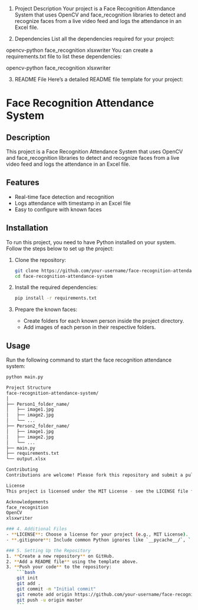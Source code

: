 1. Project Description
Your project is a Face Recognition Attendance System that uses OpenCV and face_recognition libraries to detect and recognize faces from a live video feed and logs the attendance in an Excel file.

2. Dependencies
List all the dependencies required for your project:

opencv-python
face_recognition
xlsxwriter
You can create a requirements.txt file to list these dependencies:

opencv-python
face_recognition
xlsxwriter

3. README File
Here’s a detailed README file template for your project:

# Face Recognition Attendance System

## Description
This project is a Face Recognition Attendance System that uses OpenCV and face_recognition libraries to detect and recognize faces from a live video feed and logs the attendance in an Excel file.

## Features
- Real-time face detection and recognition
- Logs attendance with timestamp in an Excel file
- Easy to configure with known faces

## Installation
To run this project, you need to have Python installed on your system. Follow the steps below to set up the project:

1. Clone the repository:
    ```bash
    git clone https://github.com/your-username/face-recognition-attendance-system.git
    cd face-recognition-attendance-system
    ```

2. Install the required dependencies:
    ```bash
    pip install -r requirements.txt
    ```

3. Prepare the known faces:
    - Create folders for each known person inside the project directory.
    - Add images of each person in their respective folders.

## Usage
Run the following command to start the face recognition attendance system:
```bash
python main.py

Project Structure
face-recognition-attendance-system/
│
├── Person1_folder_name/
│   ├── image1.jpg
│   ├── image2.jpg
│   └── ...
├── Person2_folder_name/
│   ├── image1.jpg
│   ├── image2.jpg
│   └── ...
├── main.py
├── requirements.txt
└── output.xlsx

Contributing
Contributions are welcome! Please fork this repository and submit a pull request for any improvements.

License
This project is licensed under the MIT License - see the LICENSE file for details.

Acknowledgements
face_recognition
OpenCV
xlsxwriter

### 4. Additional Files
- **LICENSE**: Choose a license for your project (e.g., MIT License).
- **.gitignore**: Include common Python ignores like `__pycache__/`, `.vscode/`, `*.pyc`, etc.

### 5. Setting Up the Repository
1. **Create a new repository** on GitHub.
2. **Add a README file** using the template above.
3. **Push your code** to the repository:
    ```bash
    git init
    git add .
    git commit -m "Initial commit"
    git remote add origin https://github.com/your-username/face-recognition-attendance-system.git
    git push -u origin master
    ```
